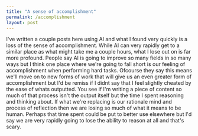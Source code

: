 ```yaml
---
title: "A sense of accomplishment"
permalink: /accomplishment
layout: post
---
```


I've written a couple posts here using AI and what I
found very quickly is a loss of the sense of accomplishment. 
While AI can very rapidly get to a similar place as what 
might take me a couple hours, what I lose out on is far more 
profound. People say AI is going to improve so many fields in 
so many ways but I think one place where we're going to fall 
short is our feeling of accomplishment when performing hard tasks. 
Ofcourse they say this means we'll move on to new forms of work
that will give us an even greater form of accomplishment but 
I'd be remiss if I didnt say that I feel slightly cheated by the 
ease of whats outputted. You see if I'm writing a piece of content
so much of that process isn't the output itself but the time I 
spent reasoning and thinking about. If what we're replacing is 
our rationale mind and process of reflection then we are losing 
so much of what it means to be human. Perhaps that time spent 
could be put to better use elsewhere but I'd say we are very 
rapidly going to lose the ability to reason at all and that's 
scary.

